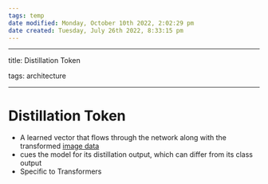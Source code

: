 ```yaml
---
tags: temp
date modified: Monday, October 10th 2022, 2:02:29 pm
date created: Tuesday, July 26th 2022, 8:33:15 pm
---
```


---

title: Distillation Token

tags: architecture

---

# Distillation Token
- A learned vector that flows through the network along with the transformed [image data](Image%20Data.md)
- cues the model for its distillation output, which can differ from its class output
- Specific to Transformers



